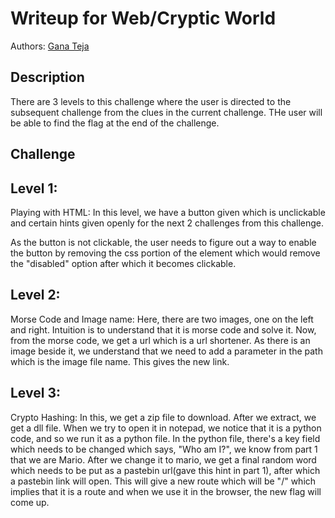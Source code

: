 # Writeup for Web/Cryptic World

Authors: [Gana Teja](https://github.com/ganatejadragneel)

## Description

There are 3 levels to this challenge where the user is directed to the subsequent challenge from the clues in the current challenge.
THe user will be able to find the flag at the end of the challenge.

## Challenge

## Level 1:
Playing with HTML:
In this level, we have a button given which is unclickable and certain hints given openly for the next 2 challenges from this challenge. 

As the button is not clickable, the user needs to figure out a way to enable the button by removing the css portion of the element which would remove the "disabled" option after which it becomes clickable. 

## Level 2:

Morse Code and Image name:
Here, there are two images, one on the left and right. Intuition is to understand that it is morse code and solve it.
Now, from the morse code, we get a url which is a url shortener. 
As there is an image beside it, we understand that we need to add a parameter in the path which is the image file name.
This gives the new link.

## Level 3:

Crypto Hashing:
In this, we get a zip file to download. 
After we extract, we get a dll file. 
When we try to open it in notepad, we notice that it is a python code, and so we run it as a python file.
In the python file, there's a key field which needs to be changed which says, "Who am I?", we know from part 1 that we are Mario.
After we change it to mario, we get a final random word which needs to be put as a pastebin url(gave this hint in part 1), after which a pastebin link will open.
This will give a new route which will be "/<route>" which implies that it is a route and when we use it in the browser, the new flag will come up.